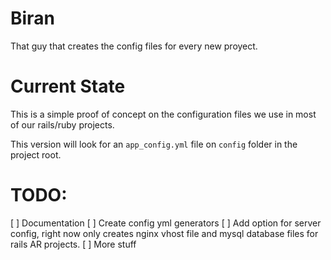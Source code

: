 # Biran

That guy that creates the config files for every new proyect.

# Current State

This is a simple proof of concept on the configuration files we use in most of our rails/ruby projects.

This version will look for an `app_config.yml` file on `config` folder in the project root.

# TODO:

[ ] Documentation
[ ] Create config yml generators
[ ] Add option for server config, right now only creates nginx vhost file and mysql database files for rails AR projects.
[ ] More stuff
